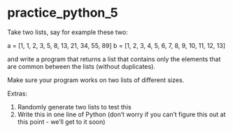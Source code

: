 # practice_python_5
Take two lists, say for example these two:

  a = [1, 1, 2, 3, 5, 8, 13, 21, 34, 55, 89]
  b = [1, 2, 3, 4, 5, 6, 7, 8, 9, 10, 11, 12, 13]
  
and write a program that returns a list that contains only the elements that are common between the lists (without duplicates).
 
Make sure your program works on two lists of different sizes.

Extras:

1. Randomly generate two lists to test this
2. Write this in one line of Python (don’t worry if you can’t figure this out at this point - we’ll get to it soon)

